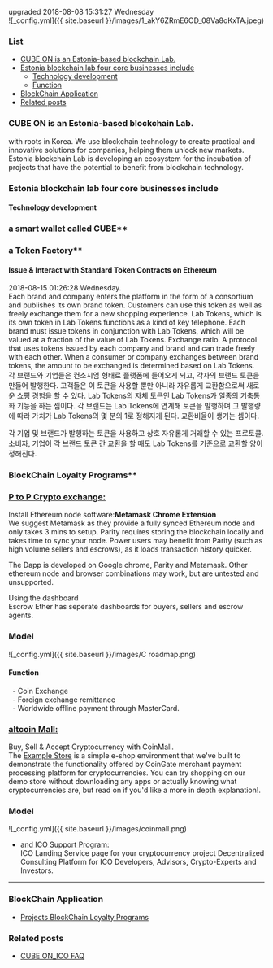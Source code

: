 
upgraded 2018-08-08 15:31:27 Wednesday  
![_config.yml]({{ site.baseurl }}/images/1_akY6ZRmE6OD_08Va8oKxTA.jpeg)
### List
- [CUBE ON is an Estonia-based blockchain Lab.](#cube-on-is-an-estonia-based-blockchain-lab)
- [Estonia blockchain lab four core businesses include](#estonia-blockchain-lab-four-core-businesses-include)
  * [Technology development](#technology-development)
  * [Function](#function)
- [BlockChain Application](#blockchain-application)
- [Related posts](#related-posts)


### CUBE ON is an Estonia-based blockchain Lab.   
with roots in Korea. We use blockchain technology to create practical and innovative solutions for companies, helping them unlock new markets. Estonia blockchain Lab is developing an ecosystem for the incubation of projects that have the potential to benefit from blockchain technology.

### Estonia blockchain lab four core businesses include  
#### Technology development
 ### a smart wallet called CUBE**
 ### a Token Factory**   
 #### Issue & Interact with Standard Token Contracts on Ethereum  
   2018-08-15 01:26:28 Wednesday.  
   Each brand and company enters the platform in the form of a consortium and publishes its own brand token. 
   Customers can use this token as well as freely exchange them for a new shopping experience. 
   Lab Tokens, which is its own token in Lab Tokens functions as a kind of key telephone. Each brand must issue tokens in conjunction
   with Lab Tokens, which will be valued at a fraction of the value of Lab Tokens. Exchange ratio. A protocol that uses tokens issued by
   each company and brand and can trade freely with each other.
   When a consumer or company exchanges between brand tokens, the amount to be exchanged is determined based on Lab Tokens.  
   각 브랜드와 기업들은 컨소시엄 형태로 플랫폼에 들어오게 되고, 각자의 브랜드 토큰을 만들어 발행한다. 고객들은 이 토큰을 사용할 뿐만 아니라 
   자유롭게 교환함으로써 새로운 쇼핑 경험을 할 수 있다. 
   Lab Tokens의 자체 토큰인 Lab Tokens가 일종의 기축통화 기능을 하는 셈이다. 각 브랜드는 Lab Tokens에 연계해 토큰을 발행하며 그 발행량에 따라 
   가치가 Lab Tokens의 몇 분의 1로 정해지게 된다. 교환비율이 생기는 셈이다.

   각 기업 및 브랜드가 발행하는 토큰을 사용하고 상호 자유롭게 거래할 수 있는 프로토콜. 소비자, 기업이 각 브랜드 토큰 간 교환을 할 때도 
   Lab Tokens를 기준으로 교환할 양이 정해진다.

 ### BlockChain Loyalty Programs**
 ### [P to P Crypto exchange:](https://github.com/wooriapt/Peer-to-Peer-Crypto-exchange "P to P Crypto exchange")    
   Install Ethereum node software:**Metamask Chrome Extension**  
   We suggest Metamask as they provide a fully synced Ethereum node and only takes 3 mins to setup. 
   Parity requires storing the   blockchain locally and takes time to sync your node. Power users may benefit from Parity 
   (such as high volume sellers and escrows), as it loads transaction history quicker.

   The Dapp is developed on Google chrome, Parity and Metamask. Other ethereum node and browser combinations may work, 
   but are untested and unsupported.

   Using the dashboard  
   Escrow Ether has seperate dashboards for buyers, sellers and escrow agents.  
   ### Model    
   ![_config.yml]({{ site.baseurl }}/images/C roadmap.png)    
   #### Function
       - Coin Exchange  
       - Foreign exchange remittance  
       - Worldwide offline payment through MasterCard.
     
     
 ### [altcoin Mall:](https://github.com/wooriapt/Coin-Mall "altcoin Mall:")     
   Buy, Sell & Accept Cryptocurrency with CoinMall.  
   The [Example Store](https://example.coingate.com/ "Example Store") is a simple e-shop environment that we've built to demonstrate the    functionality offered by CoinGate merchant payment processing platform for cryptocurrencies. You can try shopping on our demo store
   without downloading any apps or actually knowing what cryptocurrencies are, but read on if you'd like a more in depth explanation!.
   
   ### Model      
   ![_config.yml]({{ site.baseurl }}/images/coinmall.png)  
   
 - [and ICO Support Program:](http://cubeon.co.in "and ICO Support Program:")    
   ICO Landing Service page for your cryptocurrency project
   Decentralized Consulting Platform for ICO Developers, Advisors, Crypto-Experts and Investors.  

---
### BlockChain Application
- [Projects BlockChain Loyalty Programs](https://wooriapt.github.io/wooriapt.github.io/Loyalty-Programsv/ "Projects BlockChain Loyalty Programs")  


### Related posts  
- [CUBE ON_ICO FAQ](https://wooriapt.github.io/wooriapt.github.io/CUBE_ON_ICO_FAQ/ "FAQ")
